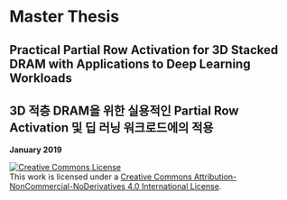 # Master Thesis

## Practical Partial Row Activation for 3D Stacked DRAM with Applications to Deep Learning Workloads 
## 3D 적층 DRAM을 위한 실용적인 Partial Row Activation 및 딥 러닝 워크로드에의 적용

**January 2019**

<a rel="license" href="http://creativecommons.org/licenses/by-nc-nd/4.0/"><img alt="Creative Commons License" style="border-width:0" src="https://i.creativecommons.org/l/by-nc-nd/4.0/88x31.png" /></a><br />This work is licensed under a <a rel="license" href="http://creativecommons.org/licenses/by-nc-nd/4.0/">Creative Commons Attribution-NonCommercial-NoDerivatives 4.0 International License</a>.
